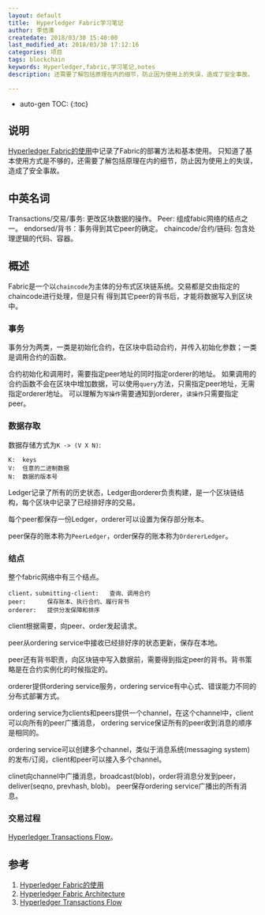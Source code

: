 ```yaml
---
layout: default
title:  Hyperledger Fabric学习笔记
author: 李佶澳
createdate: 2018/03/30 15:40:00
last_modified_at: 2018/03/30 17:12:16
categories: 项目
tags: blockchain
keywords: Hyperledger,fabric,学习笔记,notes
description: 还需要了解包括原理在内的细节，防止因为使用上的失误，造成了安全事故。

---
```


* auto-gen TOC:
{:toc}

## 说明

[Hyperledger Fabric的使用][1]中记录了Fabric的部署方法和基本使用。
只知道了基本使用方式是不够的，还需要了解包括原理在内的细节，防止因为使用上的失误，造成了安全事故。

## 中英名词

Transactions/交易/事务:  更改区块数据的操作。
Peer:          组成fabic网络的结点之一。
endorsed/背书：事务得到其它peer的确定。
chaincode/合约/链码:   包含处理逻辑的代码、容器。

## 概述

Fabric是一个以`chaincode`为主体的分布式区块链系统。交易都是交由指定的chaincode进行处理，但是只有
得到其它peer的背书后，才能将数据写入到区块中。

### 事务

事务分为两类，一类是初始化合约，在区块中启动合约，并传入初始化参数；一类是调用合约的函数。

合约初始化和调用时，需要指定peer地址的同时指定orderer的地址。
如果调用的合约函数不会在区块中增加数据，可以使用`query`方法，只需指定peer地址，无需指定orderer地址。
可以理解为`写操作`需要通知到orderer，`读操作`只需要指定peer。

### 数据存取

数据存储方式为`K -> (V X N)`:

	K:  keys
	V:  任意的二进制数据
	N:  数据的版本号

Ledger记录了所有的历史状态，Ledger由orderer负责构建，是一个区块链结构，每个区块中记录了已经排好序的交易。

每个peer都保存一份Ledger，orderer可以设置为保存部分账本。

peer保存的账本称为`PeerLedger`，order保存的账本称为`OrdererLedger`。

### 结点

整个fabric网络中有三个结点。

	client，submitting-client:   查询、调用合约 
	peer:      保存账本、执行合约、履行背书
	orderer:   提供分发保障和排序

client根据需要，向peer、order发起请求。

peer从ordering service中接收已经排好序的状态更新，保存在本地。

peer还有背书职责，向区块链中写入数据前，需要得到指定peer的背书。背书策略是在合约实例化的时候指定的。

orderer提供ordering service服务，ordering service有中心式、错误能力不同的分布式部署方式。

ordering service为clients和peers提供一个channel，在这个channel中，client可以向所有的peer广播消息，
ordering service保证所有的peer收到消息的顺序是相同的。

ordering service可以创建多个channel，类似于消息系统(messaging system)的发布/订阅，client和peer可以接入多个channel。

clinet向channel中广播消息，broadcast(blob)，order将消息分发到peer，deliver(seqno, prevhash, blob)。
peer保存ordering service广播出的所有消息。

### 交易过程

[Hyperledger Transactions Flow][3]。

## 参考

1. [Hyperledger Fabric的使用][1]
2. [Hyperledger Fabric Architecture][2]
3. [Hyperledger Transactions Flow][3]

[1]: http://www.lijiaocn.com/%E9%A1%B9%E7%9B%AE/2018/02/23/hyperledger-fabric-usage.html "Hyperledger Fabric的使用" 
[2]: http://hyperledger-fabric.readthedocs.io/en/latest/architecture.html  "Hyperledger Fabric Architecture"
[3]: http://hyperledger-fabric.readthedocs.io/en/latest/txflow.html  "Hyperledger Transactions Flow"
